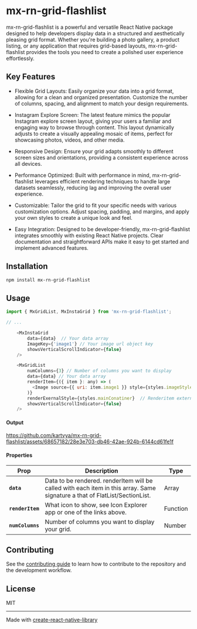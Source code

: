 # mx-rn-grid-flashlist

mx-rn-grid-flashlist is a powerful and versatile React Native package designed to help developers display data in a structured and aesthetically pleasing grid format. Whether you're building a photo gallery, a product listing, or any application that requires grid-based layouts, mx-rn-grid-flashlist provides the tools you need to create a polished user experience effortlessly.

## Key Features

- Flexible Grid Layouts: Easily organize your data into a grid format, allowing for a clean and organized presentation. Customize the number of columns, spacing, and alignment to match your design requirements.

- Instagram Explore Screen: The latest feature mimics the popular Instagram explore screen layout, giving your users a familiar and engaging way to browse through content. This layout dynamically adjusts to create a visually appealing mosaic of items, perfect for showcasing photos, videos, and other media.

- Responsive Design: Ensure your grid adapts smoothly to different screen sizes and orientations, providing a consistent experience across all devices.

- Performance Optimized: Built with performance in mind, mx-rn-grid-flashlist leverages efficient rendering techniques to handle large datasets seamlessly, reducing lag and improving the overall user experience.

- Customizable: Tailor the grid to fit your specific needs with various customization options. Adjust spacing, padding, and margins, and apply your own styles to create a unique look and feel.

- Easy Integration: Designed to be developer-friendly, mx-rn-grid-flashlist integrates smoothly with existing React Native projects. Clear documentation and straightforward APIs make it easy to get started and implement advanced features.

## Installation

```sh
npm install mx-rn-grid-flashlist
```

## Usage

```js
import { MxGridList, MxInstaGrid } from 'mx-rn-grid-flashlist';

// ...

    <MxInstaGrid
        data={data}  // Your data array
        ImageKey={'image1'} // Your image url object key
        showsVerticalScrollIndicator={false}
    />

    <MxGridList
        numColumns={3} // Number of columns you want to display
        data={data} // Your data array
        renderItem={({ item }: any) => (
          <Image source={{ uri: item.image1 }} style={styles.imageStyle} />
        )}
        renderExernalStyle={styles.mainConatiner}  // Renderitem external view style
        showsVerticalScrollIndicator={false}
    />
```

#### Output

https://github.com/kartvya/mx-rn-grid-flashlist/assets/68657182/28e3e703-db46-42ae-924b-6144cd61fe1f

#### Properties

| Prop             | Description                                                                                                                 | Type     |
| ---------------- | --------------------------------------------------------------------------------------------------------------------------- | -------- |
| **`data`**       | Data to be rendered. renderItem will be called with each item in this array. Same signature a that of FlatList/SectionList. | Array    |
| **`renderItem`** | What icon to show, see Icon Explorer app or one of the links above.                                                         | Function |
| **`numColumns`** | Number of columns you want to display your grid.                                                                            | Number   |

## Contributing

See the [contributing guide](CONTRIBUTING.md) to learn how to contribute to the repository and the development workflow.

## License

MIT

---

Made with [create-react-native-library](https://github.com/callstack/react-native-builder-bob)
